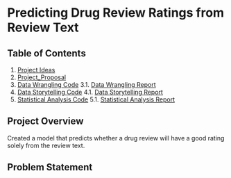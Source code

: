 # Predicting Drug Review Ratings from Review Text

## Table of Contents
1. [Project Ideas](1_ProjectIdeas)
2. [Project_Proposal](2_ProjectProposal)
3. [Data Wrangling Code](3_DataWrangling_Code)
      3.1. [Data Wrangling Report](3_DataWrangling_Report)
4. [Data Storytelling Code](4_DataStorytelling_Code)
  4.1. [Data Storytelling Report](4_DataStorytelling_Report)
5. [Statistical Analysis Code](5_StatisticalAnalysis_Code)
  5.1. [Statistical Analysis Report](5_StatisticalAnalysis_Report)

## Project Overview
Created a model that predicts whether a drug review will have a good rating solely from the review text.

## Problem Statement
